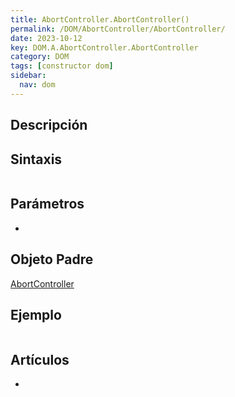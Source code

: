 ```yaml
---
title: AbortController.AbortController()
permalink: /DOM/AbortController/AbortController/
date: 2023-10-12
key: DOM.A.AbortController.AbortController
category: DOM
tags: [constructor dom]
sidebar:
  nav: dom
---
```


## Descripción


## Sintaxis


```javascript

```


## Parámetros

- 

## Objeto Padre


[AbortController](https://www.w3api.com/DOM/AbortController/)


## Ejemplo


```javascript

```


## Artículos

- 
